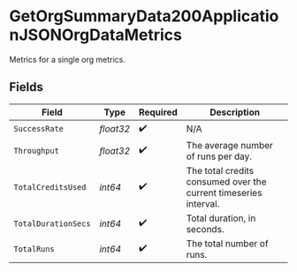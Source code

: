 # GetOrgSummaryData200ApplicationJSONOrgDataMetrics

Metrics for a single org metrics.


## Fields

| Field                                                            | Type                                                             | Required                                                         | Description                                                      |
| ---------------------------------------------------------------- | ---------------------------------------------------------------- | ---------------------------------------------------------------- | ---------------------------------------------------------------- |
| `SuccessRate`                                                    | *float32*                                                        | :heavy_check_mark:                                               | N/A                                                              |
| `Throughput`                                                     | *float32*                                                        | :heavy_check_mark:                                               | The average number of runs per day.                              |
| `TotalCreditsUsed`                                               | *int64*                                                          | :heavy_check_mark:                                               | The total credits consumed over the current timeseries interval. |
| `TotalDurationSecs`                                              | *int64*                                                          | :heavy_check_mark:                                               | Total duration, in seconds.                                      |
| `TotalRuns`                                                      | *int64*                                                          | :heavy_check_mark:                                               | The total number of runs.                                        |